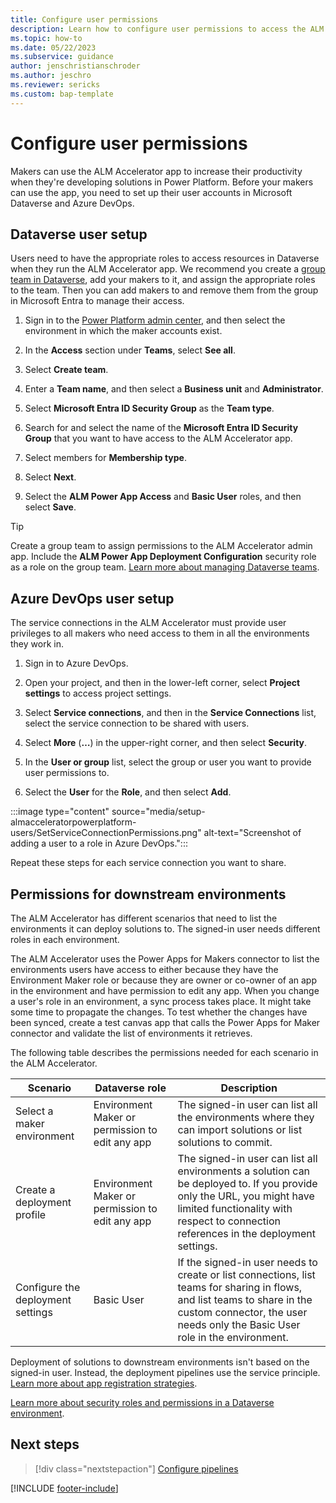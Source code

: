 ```yaml
---
title: Configure user permissions
description: Learn how to configure user permissions to access the ALM Accelerator for Power Platform app and pipelines.
ms.topic: how-to
ms.date: 05/22/2023
ms.subservice: guidance
author: jenschristianschroder
ms.author: jeschro
ms.reviewer: sericks
ms.custom: bap-template
---
```


# Configure user permissions

Makers can use the ALM Accelerator app to increase their productivity when they're developing solutions in Power Platform. Before your makers can use the app, you need to set up their user accounts in Microsoft Dataverse and Azure DevOps.

## Dataverse user setup

Users need to have the appropriate roles to access resources in Dataverse when they run the ALM Accelerator app. We recommend you create a [group team in Dataverse](/power-platform/admin/manage-teams), add your makers to it, and assign the appropriate roles to the team. Then you can add makers to and remove them from the group in Microsoft Entra to manage their access.

1. Sign in to the [Power Platform admin center](https://admin.powerplatform.microsoft.com/), and then select the environment in which the maker accounts exist.

1. In the **Access** section under **Teams**, select **See all**.

1. Select **Create team**.

1. Enter a **Team name**, and then select a **Business unit** and **Administrator**.

1. Select **Microsoft Entra ID Security Group** as the **Team type**.

1. Search for and select the name of the **Microsoft Entra ID Security Group** that you want to have access to the ALM Accelerator app.

1. Select members for **Membership type**.

1. Select **Next**.

1. Select the **ALM Power App Access** and **Basic User** roles, and then select **Save**.

> [!TIP]
> Create a group team to assign permissions to the ALM Accelerator admin app. Include the **ALM Power App Deployment Configuration** security role as a role on the group team. [Learn more about managing Dataverse teams](/power-platform/admin/manage-teams).

## Azure DevOps user setup

The service connections in the ALM Accelerator must provide user privileges to all makers who need access to them in all the environments they work in.

1. Sign in to Azure DevOps.

1. Open your project, and then in the lower-left corner, select **Project settings** to access project settings.

1. Select **Service connections**, and then in the **Service Connections** list, select the service connection to be shared with users.

1. Select **More** (**&hellip;**) in the upper-right corner, and then select **Security**.

1. In the **User or group** list, select the group or user you want to provide user permissions to.

1. Select the **User** for the **Role**, and then select **Add**.

  :::image type="content" source="media/setup-almacceleratorpowerplatform-users/SetServiceConnectionPermissions.png" alt-text="Screenshot of adding a user to a role in Azure DevOps.":::<!-- EDITOR'S NOTE: Please crop the screenshot IAW our [screenshot guidelines](/bacx/screenshots-for-bap?branch=main) -->

Repeat these steps for each service connection you want to share.

## Permissions for downstream environments

The ALM Accelerator has different scenarios that need to list the environments it can deploy solutions to. The signed-in user needs different roles in each environment.

The ALM Accelerator uses the Power Apps for Makers connector to list the environments users have access to either because they have the Environment Maker role or because they are owner or co-owner of an app in the environment and have permission to edit any app. When you change a user's role in an environment, a sync process takes place. It might take some time to propagate the changes. To test whether the changes have been synced, create a test canvas app that calls the Power Apps for Maker connector and validate the list of environments it retrieves.

The following table describes the permissions needed for each scenario in the ALM Accelerator.

| Scenario | Dataverse role | Description |
| -------- | -------------- | ----------- |
| Select a maker environment | Environment Maker or permission to edit any app | The signed-in user can list all the environments where they can import solutions or list solutions to commit. |
| Create a deployment profile | Environment Maker or permission to edit any app | The signed-in user can list all environments a solution can be deployed to. If you provide only the URL, you might have limited functionality with respect to connection references in the deployment settings. |
| Configure the deployment settings | Basic User | If the signed-in user needs to create or list connections, list teams for sharing in flows, and list teams to share in the custom connector, the user needs only the Basic User role in the environment. |

Deployment of solutions to downstream environments isn't based on the signed-in user. Instead, the deployment pipelines use the service principle. [Learn more about app registration strategies](/power-platform/guidance/coe/almaccelerator-app-registrations).

[Learn more about security roles and permissions in a Dataverse environment](/power-platform/admin/database-security#environments-with-a-dataverse-database).

## Next steps
>
> [!div class="nextstepaction"]
> [Configure pipelines](./configure-azuredevops-pipelines.md)

[!INCLUDE [footer-include](../../includes/footer-banner.md)]
